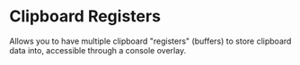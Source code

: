 # Clipboard Registers
Allows you to have multiple clipboard "registers" (buffers) to store clipboard data into, accessible through a console overlay.
